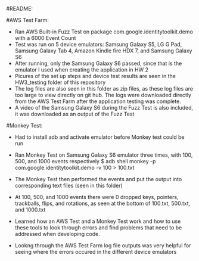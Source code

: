 #README:

#AWS Test Farm:
- Ran AWS Built-in Fuzz Test on package com.google.identitytoolkit.demo with a 6000 Event Count
- Test was run on 5 device emulators: Samsung Galaxy S5, LG G Pad, Samsung Galaxy Tab 4, Amazon Kindle fire HDX 7, and Samsung Galaxy S6
- After running, only the Samsung Galaxy S6 passed, since that is the emulator I used when creating the application in HW 2
- Picures of the set up steps and device test results are seen in the HW3_testing folder of this repository
- The log files are also seen in this folder as zip files, as these log files are too large to view directly on git hub. The logs were downloaded directly from the AWS Test Farm after the application testing was complete.
- A video of the Samsung Galaxy S6 during the Fuzz Test is also included, it was downloaded as an output of the Fuzz Test


#Monkey Test:
- Had to install adb and activate emulator before Monkey test could be run
- Ran Monkey Test on Samsung Galaxy S6 emulator three times, with 100, 500, and 1000 events respectively
$ adb shell monkey -p com.google.identitytoolkit.demo -v 100 > 100.txt
- The Monkey Test then performed the events and put the output into corresponding text files (seen in this folder)
- At 100, 500, and 1000 events there were 0 dropped keys, pointers, trackballs, flips, and rotations, as seen at the bottom of 100.txt, 500.txt, and 1000.txt


- Learned how an AWS Test and a Monkey Test work and how to use these tools to look through errors and find problems that need to be addressed when developing code.
- Lookng through the AWS Test Farm log file outputs was very helpful for seeing where the errors occured in the different device emulators
